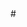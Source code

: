 <!DOCTYPE html>
<html>

<head>
  <meta charset="utf-8">
  <meta name="theme-color" content="gray">
  <meta name="viewport" content="width=device-width, initial-scale=1">
  <meta http-equiv="X-UA-Compatible" content="IE=edge">
  <title>Battle City</title>
</head>

<body>
  <div id="container"></div>
</body>

</html># 
